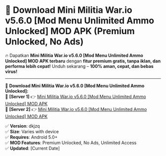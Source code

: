 # 🚀 Download Mini Militia War.io v5.6.0 [Mod Menu Unlimited Ammo Unlocked] MOD APK (Premium Unlocked, No Ads)  

🔥 Dapatkan **Mini Militia War.io v5.6.0 [Mod Menu Unlimited Ammo Unlocked] MOD APK terbaru** dengan **fitur premium gratis, tanpa iklan, dan performa lebih cepat!** Unduh sekarang – **100% aman, cepat, dan bebas virus!**  

---


🔽 **Download Mini Militia War.io v5.6.0 [Mod Menu Unlimited Ammo Unlocked]:**  
🔹 **[Server 1]** 👉 [Mini Militia War.io v5.6.0 [Mod Menu Unlimited Ammo Unlocked] MOD APK](https://apkcomod.com?title=Mini_Militia_War.io_v5.6.0_[Mod_Menu_Unlimited_Ammo_Unlocked])  
🔹 **[Server 2]** 👉 [Mini Militia War.io v5.6.0 [Mod Menu Unlimited Ammo Unlocked] MOD APK](https://apkcomod.com?title=Mini_Militia_War.io_v5.6.0_[Mod_Menu_Unlimited_Ammo_Unlocked])  


✅ **Version**: dkjzq  
✅ **Size**: Varies with device  
✅ **Requires**: Android 5.0+  
✅ **MOD Features**: Premium Unlocked, No Ads, Unlimited Access  
✅ **Updated**: [Current Date]  